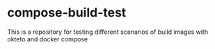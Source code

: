 # compose-build-test
This is a repository for testing different scenarios of build images with okteto and docker compose
